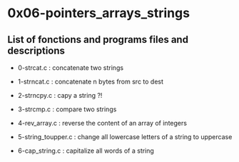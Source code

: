 # 0x06-pointers\_arrays\_strings

## List of fonctions and programs files and descriptions

* 0-strcat.c : concatenate two strings

* 1-strncat.c : concatenate n bytes from src to dest

* 2-strncpy.c : capy a string ?!

* 3-strcmp.c : compare two strings

* 4-rev\_array.c : reverse the content of an array of integers

* 5-string\_toupper.c : change all lowercase letters of a string to uppercase

* 6-cap\_string.c : capitalize all words of a string

